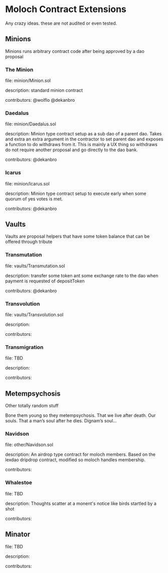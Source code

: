 # Moloch Contract Extensions

Any crazy ideas. these are not audited or even tested.

## Minions

Minions runs arbitrary contract code after being approved by a dao proposal

### The Minion

file: minion/Minion.sol 

description: standard minion contract

contributors: @wolflo @dekanbro

### Daedalus

file: minion/Daedalus.sol 

description: Minion type contract setup as a sub dao of a parent dao. Takes and extra an extra argument in the contractor to set parent dao and exposes a function to do withdraws from it. This is mainly a UX thing so withdraws do not require another proposal and go directly to the dao bank.

contributors: @dekanbro

### Icarus

file: minion/Icarus.sol 

description: Minion type contract setup to execute early when some quorum of yes votes is met.

contributors: @dekanbro

## Vaults

Vaults are proposal helpers that have some token balance that can be offered through tribute

### Transmutation

file: vaults/Transmutation.sol 

description: transfer some token ant some exchange rate to the dao when payment is requested of depositToken

contributors: @dekanbro

### Transvolution

file: vaults/Transvolution.sol 

description: 

contributors: 

### Transmigration

file: TBD

description: 

contributors: 

## Metempsychosis

Other totally random stuff

Bone them young so they metempsychosis. That we live after death. Our souls. That a man’s soul after he dies. Dignam’s soul...

### Navidson

file: other/Navidson.sol

description: An airdrop type contract for moloch members. Based on the lexdao dripdrop contract, modified so moloch handles membership.

contributors: 

### Whalestoe

file: TBD

description: Thoughts scatter at a monent's notice like birds startled by a shot

contributors: 

## Minator

file: TBD

description: 

contributors: 
